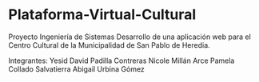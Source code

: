 # Plataforma-Virtual-Cultural
Proyecto Ingeniería de Sistemas
Desarrollo de una aplicación web para el Centro Cultural de 
la Municipalidad de San Pablo de Heredia.

 Integrantes:
 Yesid David Padilla Contreras
 Nicole Millán Arce
 Pamela Collado Salvatierra
 Abigail Urbina Gómez
